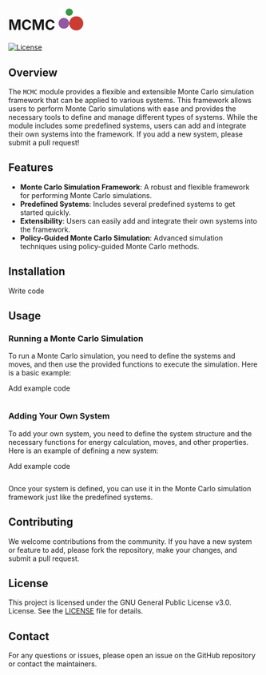# MCMC <img src="mcmc_logo.png" alt="mcmc" width="50"/>

[![License](https://img.shields.io/badge/license-GPL%203.0-red.svg)](https://github.com/TheDisorderedOrganization/MCMC/blob/main/LICENSE)

## Overview

The `MCMC` module provides a flexible and extensible Monte Carlo simulation framework that can be applied to various systems. This framework allows users to perform Monte Carlo simulations with ease and provides the necessary tools to define and manage different types of systems. While the module includes some predefined systems, users can add and integrate their own systems into the framework. If you add a new system, please submit a pull request!

## Features

- **Monte Carlo Simulation Framework**: A robust and flexible framework for performing Monte Carlo simulations.
- **Predefined Systems**: Includes several predefined systems to get started quickly.
- **Extensibility**: Users can easily add and integrate their own systems into the framework.
- **Policy-Guided Monte Carlo Simulation**: Advanced simulation techniques using policy-guided Monte Carlo methods.


## Installation

Write code

## Usage

### Running a Monte Carlo Simulation

To run a Monte Carlo simulation, you need to define the systems and moves, and then use the provided functions to execute the simulation. Here is a basic example:

Add example code
```julia
```

### Adding Your Own System

To add your own system, you need to define the system structure and the necessary functions for energy calculation, moves, and other properties. Here is an example of defining a new system:

Add example code
```julia
```

Once your system is defined, you can use it in the Monte Carlo simulation framework just like the predefined systems.

## Contributing

We welcome contributions from the community. If you have a new system or feature to add, please fork the repository, make your changes, and submit a pull request.

## License

This project is licensed under the GNU General Public License v3.0.  License. See the [LICENSE](LICENSE) file for details.

## Contact

For any questions or issues, please open an issue on the GitHub repository or contact the maintainers.
